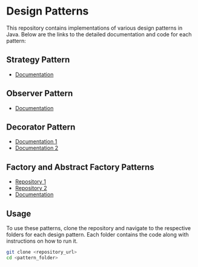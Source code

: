 # Design Patterns

This repository contains implementations of various design patterns in Java. Below are the links to the detailed documentation and code for each pattern:

## Strategy Pattern
- [Documentation](https://docs.google.com/document/d/1_-bz7XmRU2iUgv7u5sMuf_V51YON07btO7Qd4GxcXUY/edit)

## Observer Pattern
- [Documentation](https://docs.google.com/document/d/1MsgMZ4j04OXAqA2X3CDQRHOZNxAU5o7HtWp1ipFhO_Q/edit)

## Decorator Pattern
- [Documentation 1](https://docs.google.com/document/d/1wCqlRlpIT821wbKlScF3uZlrtw2YVLjqukgj5rbJUbE/edit)
- [Documentation 2](https://docs.google.com/document/d/1WqAH7ZxUapIOLMuxQMaJ_NXgS0NjWEa4CIiZcU67Cio/edit)

## Factory and Abstract Factory Patterns
- [Repository 1](https://gitlab.com/shrayansh8/intervi...)
- [Repository 2](https://gitlab.com/shrayansh8/intervi...)
- [Documentation](https://docs.google.com/document/d/1LkLUfwmRUdqkjVdE82k-2SSc7UfwQaPz4rEZUeWL9Ag/edit)

## Usage
To use these patterns, clone the repository and navigate to the respective folders for each design pattern. Each folder contains the code along with instructions on how to run it.

```bash
git clone <repository_url>
cd <pattern_folder>
